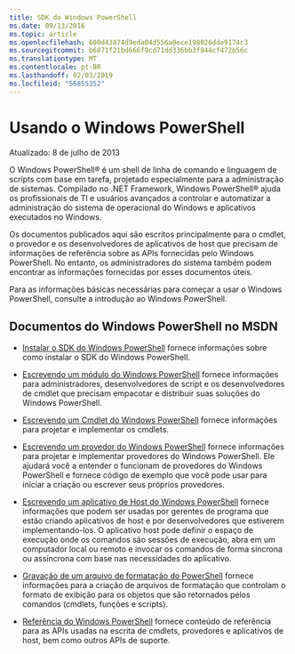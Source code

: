 ```yaml
---
title: SDK do Windows PowerShell
ms.date: 09/13/2016
ms.topic: article
ms.openlocfilehash: 600d43874d9eda04d556a0ece198026dde9174c3
ms.sourcegitcommit: b6871f21bd666f9cd71dd336bb3f844cf472b56c
ms.translationtype: MT
ms.contentlocale: pt-BR
ms.lasthandoff: 02/03/2019
ms.locfileid: "56855352"
---
```

# <a name="windows-powershell"></a>Usando o Windows PowerShell

Atualizado: 8 de julho de 2013

O Windows PowerShell® é um shell de linha de comando e linguagem de scripts com base em tarefa, projetado especialmente para a administração de sistemas. Compilado no .NET Framework, Windows PowerShell® ajuda os profissionais de TI e usuários avançados a controlar e automatizar a administração do sistema de operacional do Windows e aplicativos executados no Windows.

Os documentos publicados aqui são escritos principalmente para o cmdlet, o provedor e os desenvolvedores de aplicativos de host que precisam de informações de referência sobre as APIs fornecidas pelo Windows PowerShell.
No entanto, os administradores do sistema também podem encontrar as informações fornecidas por esses documentos úteis.

Para as informações básicas necessárias para começar a usar o Windows PowerShell, consulte a introdução ao Windows PowerShell.

## <a name="windows-powershell-documents-on-msdn"></a>Documentos do Windows PowerShell no MSDN

- [Instalar o SDK do Windows PowerShell](https://msdn.microsoft.com/en-us/library/ff458115.aspx) fornece informações sobre como instalar o SDK do Windows PowerShell.

- [Escrevendo um módulo do Windows PowerShell](./module/writing-a-windows-powershell-module.md) fornece informações para administradores, desenvolvedores de script e os desenvolvedores de cmdlet que precisam empacotar e distribuir suas soluções do Windows PowerShell.

- [Escrevendo um Cmdlet do Windows PowerShell](./cmdlet/writing-a-windows-powershell-cmdlet.md) fornece informações para projetar e implementar os cmdlets.

- [Escrevendo um provedor do Windows PowerShell](./provider/writing-a-windows-powershell-provider.md) fornece informações para projetar e implementar provedores do Windows PowerShell. Ele ajudará você a entender o funcionam de provedores do Windows PowerShell e fornece código de exemplo que você pode usar para iniciar a criação ou escrever seus próprios provedores.

- [Escrevendo um aplicativo de Host do Windows PowerShell](./hosting/writing-a-windows-powershell-host-application.md) fornece informações que podem ser usadas por gerentes de programa que estão criando aplicativos de host e por desenvolvedores que estiverem implementando-los. O aplicativo host pode definir o espaço de execução onde os comandos são sessões de execução, abra em um computador local ou remoto e invocar os comandos de forma síncrona ou assíncrona com base nas necessidades do aplicativo.

- [Gravação de um arquivo de formatação do PowerShell](./format/writing-a-powershell-formatting-file.md) fornece informações para a criação de arquivos de formatação que controlam o formato de exibição para os objetos que são retornados pelos comandos (cmdlets, funções e scripts).

- [Referência do Windows PowerShell](./windows-powershell-reference.md) fornece conteúdo de referência para as APIs usadas na escrita de cmdlets, provedores e aplicativos de host, bem como outros APIs de suporte.
